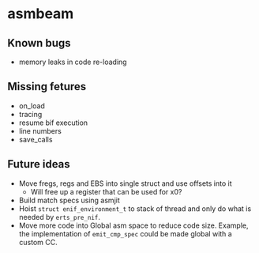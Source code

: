 # asmbeam

## Known bugs
* memory leaks in code re-loading

## Missing fetures

* on_load
* tracing
* resume bif execution
* line numbers
* save_calls

## Future ideas

* Move fregs, regs and EBS into single struct and use offsets into it
  * Will free up a register that can be used for x0?
* Build match specs using asmjit
* Hoist `struct enif_environment_t` to stack of thread and only do what is needed by `erts_pre_nif`.
* Move more code into Global asm space to reduce code size. Example, the implementation of `emit_cmp_spec` could be made global with a custom CC.
